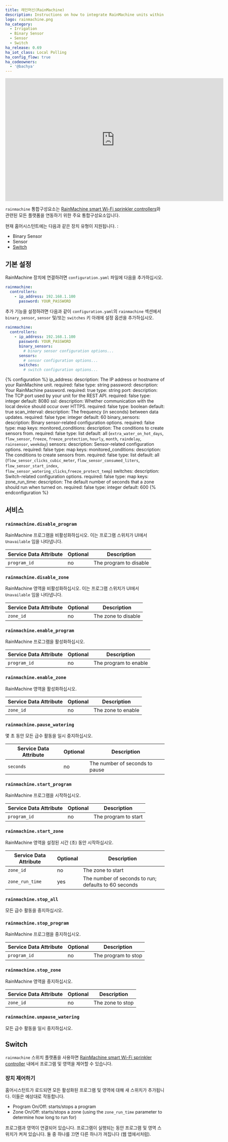 ```yaml
---
title: 레인머신(RainMachine)
description: Instructions on how to integrate RainMachine units within Home Assistant.
logo: rainmachine.png
ha_category:
  - Irrigation
  - Binary Sensor
  - Sensor
  - Switch
ha_release: 0.69
ha_iot_class: Local Polling
ha_config_flow: true
ha_codeowners:
  - '@bachya'
---
```


<div class='videoWrapper'>
<iframe width="690" height="388" src="https://www.youtube.com/embed/Q0afxjfgPKs" frameborder="0" allow="accelerometer; autoplay; encrypted-media; gyroscope; picture-in-picture" allowfullscreen></iframe>
</div>

`rainmachine` 통합구성요소는 [RainMachine smart Wi-Fi sprinkler controllers](https://www.rainmachine.com/)와 관련된 모든 플랫폼을 연동하기 위한 주요 통합구성요소입니다.

현재 홈어시스턴트에는 다음과 같은 장치 유형이 지원됩니다. :

- Binary Sensor
- Sensor
- [Switch](#switch)

## 기본 설정

RainMachine 장치에 연결하려면 `configuration.yaml` 파일에 다음을 추가하십시오.

```yaml
rainmachine:
  controllers:
    - ip_address: 192.168.1.100
      password: YOUR_PASSWORD
```

추가 기능을 설정하려면 다음과 같이 `configuration.yaml`의 `rainmachine` 섹션에서 `binary_sensor`, `sensor` 및/또는 `switches` 키 아래에 설정 옵션을 추가하십시오.

```yaml
rainmachine:
  controllers:
    - ip_address: 192.168.1.100
      password: YOUR_PASSWORD
      binary_sensors:
        # binary sensor configuration options...
      sensors:
        # sensor configuration options...
      switches:
        # switch configuration options...
```

{% configuration %}
ip_address:
  description: The IP address or hostname of your RainMachine unit.
  required: false
  type: string
password:
  description: Your RainMachine password.
  required: true
  type: string
port:
  description: The TCP port used by your unit for the REST API.
  required: false
  type: integer
  default: 8080
ssl:
  description: Whether communication with the local device should occur over HTTPS.
  required: false
  type: boolean
  default: true
scan_interval:
  description: The frequency (in seconds) between data updates.
  required: false
  type: integer
  default: 60
binary_sensors:
  description: Binary sensor-related configuration options.
  required: false
  type: map
  keys:
    monitored_conditions:
      description: The conditions to create sensors from.
      required: false
      type: list
      default: all (`extra_water_on_hot_days`, `flow_sensor`, `freeze`, `freeze_protection`, `hourly`, `month`, `raindelay`, `rainsensor`, `weekday`)
sensors:
  description: Sensor-related configuration options.
  required: false
  type: map
  keys:
    monitored_conditions:
      description: The conditions to create sensors from.
      required: false
      type: list
      default: all (`flow_sensor_clicks_cubic_meter`, `flow_sensor_consumed_liters`, `flow_sensor_start_index`, `flow_sensor_watering_clicks`,`freeze_protect_temp`)
switches:
  description: Switch-related configuration options.
  required: false
  type: map
  keys:
    zone_run_time:
      description: The default number of seconds that a zone should run when turned on.
      required: false
      type: integer
      default: 600
{% endconfiguration %}

## 서비스

### `rainmachine.disable_program`

RainMachine 프로그램을 비활성화하십시오. 이는 프로그램 스위치가
UI에서 `Unavailable` 임을 나타냅니다.

| Service Data Attribute    | Optional | Description             |
|---------------------------|----------|-------------------------|
| `program_id`              |      no  | The program to disable  |

### `rainmachine.disable_zone`

RainMachine 영역을 비활성화하십시오. 이는 프로그램 스위치가
UI에서 `Unavailable` 임을 나타냅니다.

| Service Data Attribute    | Optional | Description             |
|---------------------------|----------|-------------------------|
| `zone_id`                 |      no  | The zone to disable     |

### `rainmachine.enable_program`

RainMachine 프로그램을 활성화하십시오.

| Service Data Attribute    | Optional | Description             |
|---------------------------|----------|-------------------------|
| `program_id`              |      no  | The program to enable   |

### `rainmachine.enable_zone`

RainMachine 영역을 활성화하십시오.

| Service Data Attribute    | Optional | Description             |
|---------------------------|----------|-------------------------|
| `zone_id`                 |      no  | The zone to enable      |

### `rainmachine.pause_watering`

몇 초 동안 모든 급수 활동을 일시 중지하십시오.

| Service Data Attribute    | Optional | Description                    |
|---------------------------|----------|--------------------------------|
| `seconds`                 |      no  | The number of seconds to pause |

### `rainmachine.start_program`

RainMachine 프로그램을 시작하십시오.

| Service Data Attribute    | Optional | Description          |
|---------------------------|----------|----------------------|
| `program_id`              |      no  | The program to start |

### `rainmachine.start_zone`

RainMachine 영역을 설정된 시간 (초) 동안 시작하십시오.

| Service Data Attribute    | Optional | Description                                          |
|---------------------------|----------|------------------------------------------------------|
| `zone_id`                 |      no  | The zone to start                                    |
| `zone_run_time`           |      yes | The number of seconds to run; defaults to 60 seconds |

### `rainmachine.stop_all`

모든 급수 활동을 중지하십시오.

### `rainmachine.stop_program`

RainMachine 프로그램을 중지하십시오.

| Service Data Attribute    | Optional | Description          |
|---------------------------|----------|----------------------|
| `program_id`              |      no  | The program to stop  |

### `rainmachine.stop_zone`

RainMachine 영역을 중지하십시오.

| Service Data Attribute    | Optional | Description          |
|---------------------------|----------|----------------------|
| `zone_id`                 |      no  | The zone to stop     |

### `rainmachine.unpause_watering`

모든 급수 활동을 일시 중지하십시오.

## Switch

`rainmachine` 스위치 플랫폼을 사용하면 [RainMachine smart Wi-Fi sprinkler controller](https://www.rainmachine.com/) 내에서 프로그램 및 영역을 제어할 수 있습니다.

### 장치 제어하기

홈어시스턴트가 로드되면 모든 활성화된 프로그램 및 영역에 대해 새 스위치가 추가됩니다. 이들은 예상대로 작동합니다.

- Program On/Off: starts/stops a program
- Zone On/Off: starts/stops a zone (using the `zone_run_time` parameter to determine how long to run for)

프로그램과 영역이 연결되어 있습니다. 프로그램이 실행되는 동안 프로그램 및 영역 스위치가 켜져 있습니다. 둘 중 하나를 끄면 다른 하나가 꺼집니다 (웹 앱에서처럼).
